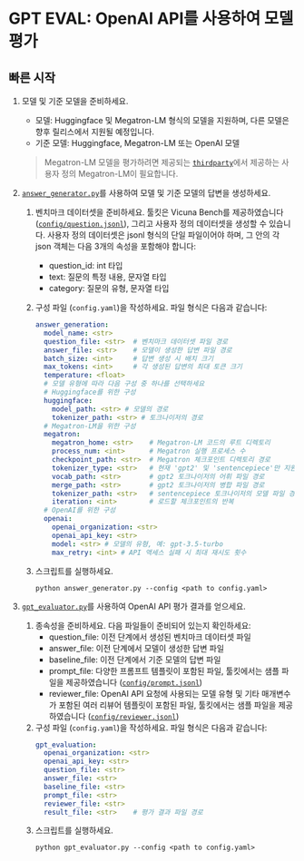# GPT EVAL: OpenAI API를 사용하여 모델 평가

## 빠른 시작

1. 모델 및 기준 모델을 준비하세요.
    - 모델: Huggingface 및 Megatron-LM 형식의 모델을 지원하며, 다른 모델은 향후 릴리스에서 지원될 예정입니다.
    - 기준 모델: Huggingface, Megatron-LM 또는 OpenAI 모델
    > Megatron-LM 모델을 평가하려면 제공되는 [`thirdparty`](../../../thirdparty/)에서 제공하는 사용자 정의 Megatron-LM이 필요합니다.

2. [`answer_generator.py`](answer_generator.py)를 사용하여 모델 및 기준 모델의 답변을 생성하세요.
    1. 벤치마크 데이터셋을 준비하세요. 툴킷은 Vicuna Bench를 제공하였습니다([`config/question.jsonl`](./config/question.jsonl)), 그리고 사용자 정의 데이터셋을 생성할 수 있습니다. 사용자 정의 데이터셋은 jsonl 형식의 단일 파일이어야 하며, 그 안의 각 json 객체는 다음 3개의 속성을 포함해야 합니다:
        - question_id: int 타입
        - text: 질문의 특정 내용, 문자열 타입
        - category: 질문의 유형, 문자열 타입

    2. 구성 파일 (`config.yaml`)을 작성하세요. 파일 형식은 다음과 같습니다:
        ```yaml
        answer_generation:
          model_name: <str>
          question_file: <str>  # 벤치마크 데이터셋 파일 경로
          answer_file: <str>    # 모델이 생성한 답변 파일 경로
          batch_size: <int>     # 답변 생성 시 배치 크기
          max_tokens: <int>     # 각 생성된 답변의 최대 토큰 크기
          temperature: <float>
          # 모델 유형에 따라 다음 구성 중 하나를 선택하세요
          # Huggingface를 위한 구성
          huggingface:
            model_path: <str> # 모델의 경로
            tokenizer_path: <str> # 토크나이저의 경로
          # Megatron-LM을 위한 구성
          megatron:
            megatron_home: <str>    # Megatron-LM 코드의 루트 디렉토리
            process_num: <int>      # Megatron 실행 프로세스 수
            checkpoint_path: <str>  # Megatron 체크포인트 디렉토리 경로
            tokenizer_type: <str>   # 현재 'gpt2' 및 'sentencepiece'만 지원
            vocab_path: <str>       # gpt2 토크나이저의 어휘 파일 경로
            merge_path: <str>       # gpt2 토크나이저의 병합 파일 경로
            tokenizer_path: <str>   # sentencepiece 토크나이저의 모델 파일 경로
            iteration: <int>        # 로드할 체크포인트의 반복
          # OpenAI를 위한 구성
          openai:
            openai_organization: <str>
            openai_api_key: <str>
            model: <str> # 모델의 유형, 예: gpt-3.5-turbo
            max_retry: <int> # API 액세스 실패 시 최대 재시도 횟수
        ```
    3. 스크립트를 실행하세요.
        ```shell
        python answer_generator.py --config <path to config.yaml>
        ```

3. [`gpt_evaluator.py`](gpt_evaluator.py)를 사용하여 OpenAI API 평가 결과를 얻으세요.
    1. 종속성을 준비하세요. 다음 파일들이 준비되어 있는지 확인하세요:
        - question_file: 이전 단계에서 생성된 벤치마크 데이터셋 파일
        - answer_file: 이전 단계에서 모델이 생성한 답변 파일
        - baseline_file: 이전 단계에서 기준 모델의 답변 파일
        - prompt_file: 다양한 프롬프트 템플릿이 포함된 파일, 툴킷에서는 샘플 파일을 제공하였습니다 ([`config/prompt.jsonl`](config/prompt.jsonl))
        - reviewer_file: OpenAI API 요청에 사용되는 모델 유형 및 기타 매개변수가 포함된 여러 리뷰어 템플릿이 포함된 파일, 툴킷에서는 샘플 파일을 제공하였습니다 ([`config/reviewer.jsonl`](config/reviewer.jsonl))
    2. 구성 파일 (`config.yaml`)을 작성하세요. 파일 형식은 다음과 같습니다:
        ```yaml
        gpt_evaluation:
          openai_organization: <str>
          openai_api_key: <str>
          question_file: <str>
          answer_file: <str>
          baseline_file: <str>
          prompt_file: <str>
          reviewer_file: <str>
          result_file: <str>    # 평가 결과 파일 경로
        ```
    3. 스크립트를 실행하세요.
        ```shell
        python gpt_evaluator.py --config <path to config.yaml>
        ```
